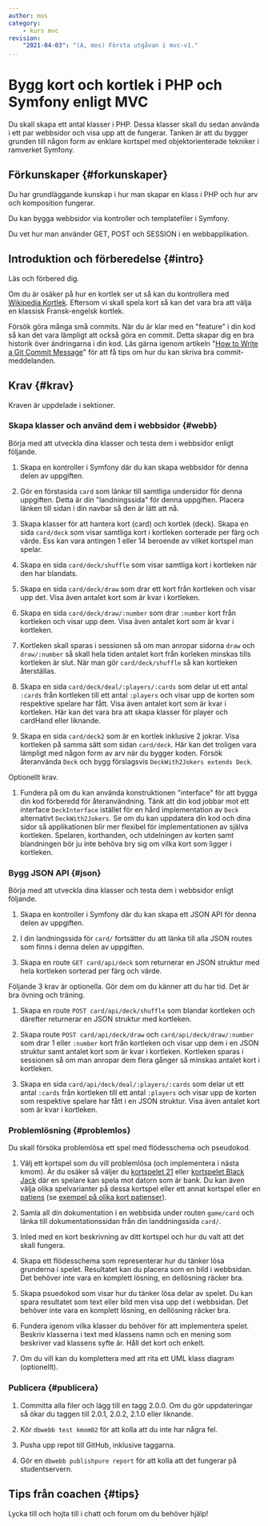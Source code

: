 ```yaml
---
author: mos
category:
    - kurs mvc
revision:
    "2021-04-03": "(A, mos) Första utgåvan i mvc-v1."
...
```

Bygg kort och kortlek i PHP och Symfony enligt MVC
===================================

Du skall skapa ett antal klasser i PHP. Dessa klasser skall du sedan använda i ett par webbsidor och visa upp att de fungerar. Tanken är att du bygger grunden till någon form av enklare kortspel med objektorienterade tekniker i ramverket Symfony.

<!--more-->



Förkunskaper {#forkunskaper}
-----------------------

Du har grundläggande kunskap i hur man skapar en klass i PHP och hur arv och komposition fungerar.

Du kan bygga webbsidor via kontroller och templatefiler i Symfony.

Du vet hur man använder GET, POST och SESSION i en webbapplikation.



Introduktion och förberedelse {#intro}
-----------------------

Läs och förbered dig.

Om du är osäker på hur en kortlek ser ut så kan du kontrollera med [Wikipedia Kortlek](https://sv.wikipedia.org/wiki/Kortlek). Eftersom vi skall spela kort så kan det vara bra att välja en klassisk Fransk-engelsk kortlek.

Försök göra många små commits. När du är klar med en "feature" i din kod så kan det vara lämpligt att också göra en commit. Detta skapar dig en bra historik över ändringarna i din kod. Läs gärna igenom artikeln "[How to Write a Git Commit Message](https://cbea.ms/git-commit/)" för att få tips om hur du kan skriva bra commit-meddelanden.

<!--
### Välj ett kortspel att implementera {#kortspel}

Du skall bygga ett kortspel i din webbplats. Tanken är att göra ett enkelt kortspel men du kan själv välja vilket kortspel du försöker bygga. Du kommer få möjlighet att bygga vidare på ditt kortspel i de kommande kursmomenten.

Börja med att bekanta dig med det spelet du skall bygga. Förslaget är kortspelet "War".

* [Wikipedia om kortspelet War (card game)](https://en.wikipedia.org/wiki/War_(card_game))
* [Provspela en variant av kortspelet War](https://cardgames.io/war/)

Läs igenom reglerna och om det finna olika variationer att spela spelet. Bestäm dig för den varianten du vill köra på. Det är fritt fram att hitta på en egen variant.

Förslaget är att du börjar med enklaste möjliga variant av spelet. Använd principen KISS och "Keep it simple stupid". Det kan vara en utmaning i uppgiften att verkligen försöka hålla det enkelt och avgränsat. Glöm inte bort det.

Här följer ett par förslag till klasser som du eventuellt kan tänkas behöva implementera.

* Game, Player, ComputerPlayer, Card, Deck, CardHand, Histogram, Intelligence, HighScore

Du har möjlighet att bygga vidare på spelet i nästa kursmoment så börja med något enkelt som fortfarande leder fram till ett spelbart spel.



### Alternativa kortspel {#alt}

Några alternativa varianter på kortspel kan vara 21, black jack, poker.



### Är JavaScript en möjlighet? {#js}

Detta är en kurs i backend PHP så tanken är att du implementerar spelet på det viset. Man klickar på länkar eller knappar som postar någon form av formulärdata till servern som via sessionen har koll på spelets ställning.

Får man göra spelets frontend i JavaScript?

Det är inget som rekommenderas inom ramen för denna kursen.
-->

<!--
* Game, Player, ComputerPlayer, Card, Deck, CardHand, Histogram, Intelligence, HighScore

Optionellt 21, black jack.
Optionellt korträkning, histogram.
Optionellt någon form av patiens.
Game

Nästa kmom kan vara spel med logik och higscorelista i sessionen.
Problemlösning.Jobba med samma klasser men bygg ut dem.
Cohesion, Coupling, CC, Interface.
Intelligens med trait?
Krav på interface?
-->



Krav {#krav}
-----------------------

Kraven är uppdelade i sektioner.



### Skapa klasser och använd dem i webbsidor {#webb}

Börja med att utveckla dina klasser och testa dem i webbsidor enligt följande.

1. Skapa en kontroller i Symfony där du kan skapa webbsidor för denna delen av uppgiften.

1. Gör en förstasida `card` som länkar till samtliga undersidor för denna uppgiften. Detta är din "landningssida" för denna uppgiften. Placera länken till sidan i din navbar så den är lätt att nå.

1. Skapa klasser för att hantera kort (card) och kortlek (deck). Skapa en sida `card/deck` som visar samtliga kort i kortleken sorterade per färg och värde. Ess kan vara antingen 1 eller 14 beroende av vilket kortspel man spelar.

1. Skapa en sida `card/deck/shuffle` som visar samtliga kort i kortleken när den har blandats.

1. Skapa en sida `card/deck/draw` som drar ett kort från kortleken och visar upp det. Visa även antalet kort som är kvar i kortleken.

1. Skapa en sida `card/deck/draw/:number` som drar `:number` kort från kortleken och visar upp dem. Visa även antalet kort som är kvar i kortleken.

1. Kortleken skall sparas i sessionen så om man anropar sidorna `draw` och `draw/:number` så skall hela tiden antalet kort från korleken minskas tills kortleken är slut. När man gör `card/deck/shuffle` så kan kortleken återställas.

1. Skapa en sida `card/deck/deal/:players/:cards` som delar ut ett antal  `:cards` från kortleken till ett antal `:players` och visar upp de korten som respektive spelare har fått. Visa även antalet kort som är kvar i kortleken. Här kan det vara bra att skapa klasser för player och cardHand eller liknande.

1. Skapa en sida `card/deck2` som är en kortlek inklusive 2 jokrar. Visa kortleken på samma sätt som sidan `card/deck`. Här kan det troligen vara lämpligt med någon form av arv när du bygger koden. Försök återanvända `Deck` och bygg förslagsvis `DeckWith2Jokers extends Deck`.

Optionellt krav.

1. Fundera på om du kan använda konstruktionen "interface" för att bygga din kod förberedd för återanvändning. Tänk att din kod jobbar mot ett interface `DeckInterface` istället för en hård implementation av `Deck` alternativt `DeckWith2Jokers`. Se om du kan uppdatera din kod och dina sidor så applikationen blir mer flexibel för implementationen av själva kortleken. Spelaren, korthanden, och utdelningen av korten samt blandningen bör ju inte behöva bry sig om vilka kort som ligger i kortleken.



### Bygg JSON API {#json}

Börja med att utveckla dina klasser och testa dem i webbsidor enligt följande.

1. Skapa en kontroller i Symfony där du kan skapa ett JSON API för denna delen av uppgiften.

1. I din landningssida för `card/` fortsätter du att länka till alla JSON routes som finns i denna delen av uppgiften.

1. Skapa en route `GET card/api/deck` som returnerar en JSON struktur med hela kortleken sorterad per färg och värde.

Följande 3 krav är optionella. Gör dem om du känner att du har tid. Det är bra övning och träning.

1. Skapa en route `POST card/api/deck/shuffle` som blandar kortleken och därefter returnerar en JSON struktur med kortleken.

1. Skapa route `POST card/api/deck/draw` och `card/api/deck/draw/:number` som drar 1 eller `:number` kort från kortleken och visar upp dem i en JSON struktur samt antalet kort som är kvar i kortleken. Kortleken sparas i sessionen så om man anropar dem flera gånger så minskas antalet kort i kortleken.

1. Skapa en sida `card/api/deck/deal/:players/:cards` som delar ut ett antal  `:cards` från kortleken till ett antal `:players` och visar upp de korten som respektive spelare har fått i en JSON struktur. Visa även antalet kort som är kvar i kortleken.



### Problemlösning {#problemlos}

Du skall försöka problemlösa ett spel med flödesschema och pseudokod.

1. Välj ett kortspel som du vill problemlösa (och implementera i nästa kmom). Är du osäker så väljer du [kortspelet 21](https://sv.wikipedia.org/wiki/Tjugoett_(kortspel)) eller [kortspelet Black Jack](https://en.wikipedia.org/wiki/Blackjack) där en spelare kan spela mot datorn som är bank. Du kan även välja olika spelvarianter på dessa kortspel eller ett annat kortspel eller en [patiens](https://sv.wikipedia.org/wiki/Patiens) (se [exempel på olika kort patienser](https://www.123patiens.se/)).

1. Samla all din dokumentation i en webbsida under routen `game/card` och länka till dokumentationssidan från din landdningssida `card/`.

1. Inled med en kort beskrivning av ditt kortspel och hur du valt att det skall fungera.

1. Skapa ett flödesschema som representerar hur du tänker lösa grunderna i spelet. Resultatet kan du placera som en bild i webbsidan. Det behöver inte vara en komplett lösning, en dellösning räcker bra.

1. Skapa psuedokod som visar hur du tänker lösa delar av spelet. Du kan spara resultatet som text eller bild men visa upp det i webbsidan. Det behöver inte vara en komplett lösning, en dellösning räcker bra.

1. Fundera igenom vilka klasser du behöver för att implementera spelet. Beskriv klasserna i text med klassens namn och en mening som beskriver vad klassens syfte är. Håll det kort och enkelt.

1. Om du vill kan du komplettera med att rita ett UML klass diagram (optionellt).



<!--
### Spel i Symfony {#symfony}

1. Gör en kontroller med routes i Symfony som hanterar flödet i ditt kortspel. Din kontroller skall innehålla så lite kod som möjligt. All applikationskod placerar du i andra klasser som din kontroller använder.

1. Använd templatefiler för att rendera webbsidorna.

1. Du bygger detta som en del i din report-sida. Lägg till ett menyval i din navbar som man kan klicka på för att komma till spelet.

1. Landningsidan på spelet ger information om vilket spel det är och dess regler. Här skall det även finnas en länk som leder till en sida med spelets dokumentation. Det skall finnas en knapp/länk där man kan starta spelet.

1. Skapa en sida som dokumenterar spelet genom att du kort för varje klass (en mening) beskriver klassens syfte och dess relationer till varandra (arv, komposition). Beskrivningen kan vara i text och det är valfritt om du vill komplettera med ett UML klassdiagram.

1. Sidan för dokumentation skall även innehålla resultatet från ditt flödesschema och din pseudokod.



### Kortspel {#spel}

Om du har valt ett annat spel än "War" så kan du behöva modifiera och tolka något av kraven.

1. Skapa klasser för att skapa en webbsida där man kan spela kortspelet. Din kontroller i Symfony skall använda dina klasser. Kontrollern skall innehålla så lite kod som möjligt. Din kod skall ligga i "modellagret" som är M i MVC. Förenklat är det de klasser som inte tillhör ramverket utan är mer applikationens klasser.

1. I första versionen av ditt spel räcker det om man kan spela spelet mot 1 spelare (datorn) och det kan sakna stöd för "war-delen".

1. Spelets ställning kan du lagra i sessionen.

1. När spelet är slut räknas korten och du visar vem som vann. Bygg in stöd för att spela med färre kort så det blir enklare att testa slutdelen av spelet.

1. Under spelets gång skall man när som helst kunna "Ge upp" och komma till en slutscen som visar aktuell ställning med korten.
-->



### Publicera {#publicera}

1. Committa alla filer och lägg till en tagg 2.0.0. Om du gör uppdateringar så ökar du taggen till 2.0.1, 2.0.2, 2.1.0 eller liknande.

1. Kör `dbwebb test kmom02` för att kolla att du inte har några fel.

1. Pusha upp repot till GitHub, inklusive taggarna.

1. Gör en `dbwebb publishpure report` för att kolla att det fungerar på studentservern.


<!--

php-cs-fixer via composer.json

1. När du är klar, kör `make test` för att köra alla testerna mot ditt repo. När man kör `make test` så bör det passera utan allvarliga felmeddelanden.

-->



<!--
Extrauppgift {#extra}
-----------------------

Lös följande extrauppgifter om du har tid och lust.

-->



Tips från coachen {#tips}
-----------------------

Lycka till och hojta till i chatt och forum om du behöver hjälp!
